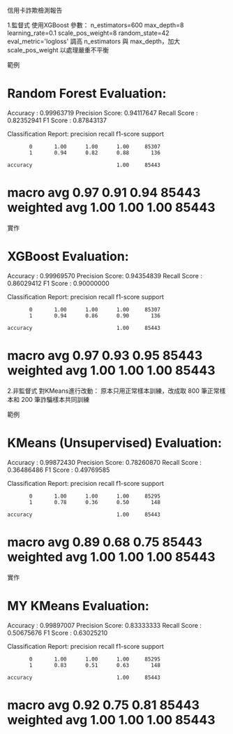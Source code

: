 信用卡詐欺檢測報告

1.監督式
使用XGBoost
參數：
n_estimators=600
max_depth=8
learning_rate=0.1
scale_pos_weight=8
random_state=42
eval_metric='logloss'
調高 n_estimators 與 max_depth，加大 scale_pos_weight 以處理嚴重不平衡

範例

Random Forest Evaluation:
==========================
Accuracy       : 0.99963719
Precision Score: 0.94117647
Recall Score   : 0.82352941
F1 Score       : 0.87843137

Classification Report:
              precision    recall  f1-score   support

           0       1.00      1.00      1.00     85307
           1       0.94      0.82      0.88       136

    accuracy                           1.00     85443
   macro avg       0.97      0.91      0.94     85443
weighted avg       1.00      1.00      1.00     85443
==========================


實作


XGBoost Evaluation:
==========================
Accuracy       : 0.99969570
Precision Score: 0.94354839
Recall Score   : 0.86029412
F1 Score       : 0.90000000

Classification Report:
              precision    recall  f1-score   support

           0       1.00      1.00      1.00     85307
           1       0.94      0.86      0.90       136

    accuracy                           1.00     85443
   macro avg       0.97      0.93      0.95     85443
weighted avg       1.00      1.00      1.00     85443
==========================

2.非監督式
對KMeans進行改動：
原本只用正常樣本訓練，改成取 800 筆正常樣本和 200 筆詐騙樣本共同訓練

範例

KMeans (Unsupervised) Evaluation:
==========================
Accuracy       : 0.99872430
Precision Score: 0.78260870
Recall Score   : 0.36486486
F1 Score       : 0.49769585

Classification Report:
              precision    recall  f1-score   support

           0       1.00      1.00      1.00     85295
           1       0.78      0.36      0.50       148

    accuracy                           1.00     85443
   macro avg       0.89      0.68      0.75     85443
weighted avg       1.00      1.00      1.00     85443
==========================

實作

MY KMeans Evaluation:
==========================
Accuracy       : 0.99897007
Precision Score: 0.83333333
Recall Score   : 0.50675676
F1 Score       : 0.63025210

Classification Report:
              precision    recall  f1-score   support

           0       1.00      1.00      1.00     85295
           1       0.83      0.51      0.63       148

    accuracy                           1.00     85443
   macro avg       0.92      0.75      0.81     85443
weighted avg       1.00      1.00      1.00     85443
==========================
